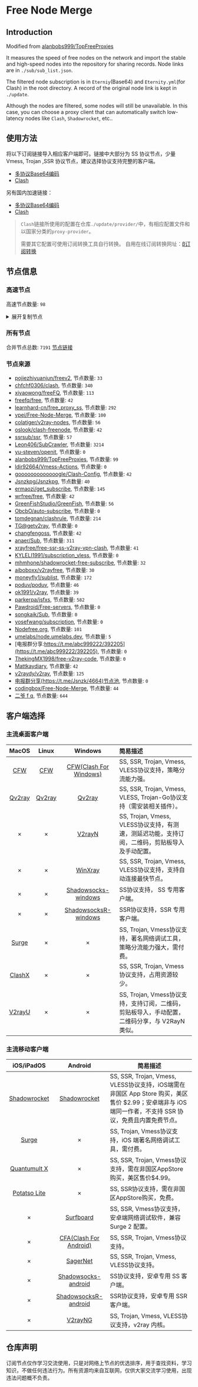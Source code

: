 # Free Node Merge

## Introduction
Modified from [alanbobs999/TopFreeProxies](https://github.com/alanbobs999/TopFreeProxies)

It measures the speed of free nodes on the network and import the stable and high-speed nodes into the repository for sharing records. Node links are in `./sub/sub_list.json`.

The filtered node subscription is in `Eterniy`(Base64) and `Eternity.yml`(for Clash) in the root directory. A record of the original node link is kept in `./update`.

Although the nodes are filtered, some nodes will still be unavailable. In this case, you can choose a proxy client that can automatically switch low-latency nodes like `Clash`, `Shadowrocket`, etc..

## 使用方法
将以下订阅链接导入相应客户端即可。链接中大部分为 SS 协议节点，少量 Vmess, Trojan ,SSR 协议节点，建议选择协议支持完整的客户端。

- [多协议Base64编码](https://raw.githubusercontent.com/arlenWKX/Free-Node-Merge/master/Eternity)
- [Clash](https://raw.githubusercontent.com/arlenWKX/Free-Node-Merge/main/Eternity.yml)

另有国内加速链接：

- [多协议Base64编码](https://cdn.jsdelivr.net/gh/arlenWKX/Free-Node-Merge@main/Eternity)
- [Clash](https://cdn.jsdelivr.net/gh/arlenWKX/Free-Node-Merge@main/Eternity.yml)

>`Clash`链接所使用的配置在仓库`./update/provider/`中，有相应配置文件和以国家分类的`proxy-provider`。
>
>需要其它配置可使用订阅转换工具自行转换。
>自用在线订阅转换网址：[β订阅转换](https://sc.vercel.app/)

## 节点信息
### 高速节点
高速节点数量: `98`
<details>
  <summary>展开复制节点</summary>

    vmess://eyJ2IjoiMiIsInBzIjoi576O5Zu9IDAyNCIsImFkZCI6InVzYS13YXNoaW5ndG9uLmx2dWZ0LmNvbSIsInBvcnQiOiI0NDMiLCJ0eXBlIjoibm9uZSIsImlkIjoiYWJhNTBkZDQtNTQ4NC0zYjA1LWIxNGEtNDY2MWNhZjg2MmQ1IiwiYWlkIjoiNCIsIm5ldCI6IndzIiwicGF0aCI6Ii93cyIsImhvc3QiOiJ1c2Etd2FzaGluZ3Rvbi5sdnVmdC5jb20iLCJ0bHMiOiJ0bHMifQ==
    ss://Y2hhY2hhMjAtaWV0Zi1wb2x5MTMwNTp4Q2pteEd6clVvQkE@37.218.241.43:443#%3A%E7%BE%8E%E5%9B%BD-ss-37.218.241.43%3A443-%E5%8F%AF%E7%94%A8-%E7%9B%B4%E8%BF%9E-%E4%BB%85%E6%94%AF%E6%8C%81%E7%BE%8E%E5%9B%BD%E5%9C%B0%E5%8C%BANF%E8%87%AA%E5%88%B6%E5%89%A7
    vmess://eyJ2IjoiMiIsInBzIjoi576O5Zu9XzA2MDIxMjEiLCJhZGQiOiIyMDguOTguNDguMiIsInBvcnQiOiI0NDMiLCJ0eXBlIjoibm9uZSIsImlkIjoiYWJhNTBkZDQtNTQ4NC0zYjA1LWIxNGEtNDY2MWNhZjg2MmQ1IiwiYWlkIjoiNCIsIm5ldCI6IndzIiwicGF0aCI6Ii93cyIsImhvc3QiOiJpZXNlaTFlaS5jb20iLCJ0bHMiOiJ0bHMifQ==
    vmess://eyJ2IjoiMiIsInBzIjoi576O5Zu9IDAzIFNoYXJrdGVjaCIsImFkZCI6IjIwOC45OC40OC4yIiwicG9ydCI6IjQ0MyIsInR5cGUiOiJub25lIiwiaWQiOiJhYmE1MGRkNC01NDg0LTNiMDUtYjE0YS00NjYxY2FmODYyZDUiLCJhaWQiOiI0IiwibmV0Ijoid3MiLCJwYXRoIjoiL3dzIiwiaG9zdCI6Imllc2VpMWVpLmNvbSIsInRscyI6InRscyJ9
    vmess://eyJ2IjoiMiIsInBzIjoi576O5Zu9IDAwOSIsImFkZCI6InVzYS1kYWxsYXMubHZ1ZnQuY29tIiwicG9ydCI6IjQ0MyIsInR5cGUiOiJub25lIiwiaWQiOiJhYmE1MGRkNC01NDg0LTNiMDUtYjE0YS00NjYxY2FmODYyZDUiLCJhaWQiOiI0IiwibmV0Ijoid3MiLCJwYXRoIjoiL3dzIiwiaG9zdCI6InVzYS1kYWxsYXMubHZ1ZnQuY29tIiwidGxzIjoidGxzIn0=
    vmess://eyJ2IjoiMiIsInBzIjoi576O5Zu9IDAyNSIsImFkZCI6IjQ1LjM1Ljg0LjE2MiIsInBvcnQiOiI0NDMiLCJ0eXBlIjoibm9uZSIsImlkIjoiYWJhNTBkZDQtNTQ4NC0zYjA1LWIxNGEtNDY2MWNhZjg2MmQ1IiwiYWlkIjoiNCIsIm5ldCI6IndzIiwicGF0aCI6Ii93cyIsImhvc3QiOiJ1c2EtZGFsbGFzLmx2dWZ0LmNvbSIsInRscyI6InRscyJ9
    vmess://eyJ2IjoiMiIsInBzIjoiX+e+juWbvV9Zb3VUdWJlOlZW56eR5oqAXzk3IiwiYWRkIjoiNDUuMzUuODQuMTYyIiwicG9ydCI6IjQ0MyIsInR5cGUiOiJub25lIiwiaWQiOiJhYmE1MGRkNC01NDg0LTNiMDUtYjE0YS00NjYxY2FmODYyZDUiLCJhaWQiOiI0IiwibmV0Ijoid3MiLCJwYXRoIjoiL3dzIiwiaG9zdCI6InVzYS1kYWxsYXMubHZ1ZnQuY29tIiwidGxzIjoidGxzIn0=
    vmess://eyJ2IjoiMiIsInBzIjoi576O5Zu9IDAyIFBzeWNoeiIsImFkZCI6IjQ1LjM1Ljg0LjE2MiIsInBvcnQiOiI0NDMiLCJ0eXBlIjoibm9uZSIsImlkIjoiYWJhNTBkZDQtNTQ4NC0zYjA1LWIxNGEtNDY2MWNhZjg2MmQ1IiwiYWlkIjoiNCIsIm5ldCI6IndzIiwicGF0aCI6Ii93cyIsImhvc3QiOiJ1c2EtZGFsbGFzLmx2dWZ0LmNvbSIsInRscyI6InRscyJ9
    vmess://eyJ2IjoiMiIsInBzIjoi576O5Zu9IDA2IFNlcnZlck1hbmlhIiwiYWRkIjoidXNhLWJ1ZmZhbG8ubHZ1ZnQuY29tIiwicG9ydCI6IjQ0MyIsInR5cGUiOiJub25lIiwiaWQiOiJhYmE1MGRkNC01NDg0LTNiMDUtYjE0YS00NjYxY2FmODYyZDUiLCJhaWQiOiI0IiwibmV0Ijoid3MiLCJwYXRoIjoiL3dzIiwiaG9zdCI6InVzYS1idWZmYWxvLmx2dWZ0LmNvbSIsInRscyI6InRscyJ9
    vmess://eyJ2IjoiMiIsInBzIjoi576O5Zu9IDAyMCIsImFkZCI6Imllc2VpMWVpLmNvbSIsInBvcnQiOiI0NDMiLCJ0eXBlIjoibm9uZSIsImlkIjoiYWJhNTBkZDQtNTQ4NC0zYjA1LWIxNGEtNDY2MWNhZjg2MmQ1IiwiYWlkIjoiNCIsIm5ldCI6IndzIiwicGF0aCI6Ii93cyIsImhvc3QiOiJpZXNlaTFlaS5jb20iLCJ0bHMiOiJ0bHMifQ==
    vmess://eyJ2IjoiMiIsInBzIjoi576O5Zu9IDAxOSIsImFkZCI6IjIwOC45OC40OC4yIiwicG9ydCI6IjQ0MyIsInR5cGUiOiJub25lIiwiaWQiOiJhYmE1MGRkNC01NDg0LTNiMDUtYjE0YS00NjYxY2FmODYyZDUiLCJhaWQiOiI0IiwibmV0Ijoid3MiLCJwYXRoIjoiL3dzIiwiaG9zdCI6Imllc2VpMWVpLmNvbSIsInRscyI6InRscyJ9
    ss://Y2hhY2hhMjAtaWV0Zi1wb2x5MTMwNTpHIXlCd1BXSDNWYW8@5.181.234.254:809#%E7%BE%8E%E5%9B%BD%28%E6%AC%A2%E8%BF%8E%E8%AE%A2%E9%98%85Youtube%E7%A0%B4%E8%A7%A3%E8%B5%84%E6%BA%90%E5%90%9B%29
    vmess://eyJ2IjoiMiIsInBzIjoiX1VTX+e+juWbvV84IiwiYWRkIjoiNjUuNDkuMjE0LjE4NSIsInBvcnQiOiIzMDY1OCIsInR5cGUiOiJub25lIiwiaWQiOiIzNTFjNjRjMS0yZjdkLTQ5MDAtYTJkMi04ZjA5YTY1MDE2MDMiLCJhaWQiOiIwIiwibmV0IjoidGNwIiwicGF0aCI6Ii8iLCJob3N0IjoiIiwidGxzIjoiIn0=
    trojan://f39bd244-f5fe-415c-8b98-a1e5250bf178@fhcarm2.gaox.ml:443?allowInsecure=1#%E7%BE%8E%E5%9B%BD%28%E6%AC%A2%E8%BF%8E%E8%AE%A2%E9%98%85Youtube%E7%A0%B4%E8%A7%A3%E8%B5%84%E6%BA%90%E5%90%9B%29
    trojan://05742120-ce23-4cc8-88f5-6d221ce45bf4@fhcarm1.gaox.ml:443?allowInsecure=0#US-%E9%AB%98%E9%80%9F%E8%8A%82%E7%82%B9%E6%8E%A8%E8%8D%90%EF%BC%9Av1.mk%2Fvip
    ss://Y2hhY2hhMjAtaWV0Zi1wb2x5MTMwNTp4Q2pteEd6clVvQkE@37.218.241.43:443#%3A%E7%BE%8E%E5%9B%BD-ss-37.218.241.43%3A443-%E5%8F%AF%E7%94%A8-%E7%9B%B4%E8%BF%9E-%E4%BB%85%E6%94%AF%E6%8C%81%E7%BE%8E%E5%9B%BD%E5%9C%B0%E5%8C%BANF%E8%87%AA%E5%88%B6%E5%89%A7
    trojan://f39bd244-f5fe-415c-8b98-a1e5250bf178@fhcarm2.gaox.ml:443?allowInsecure=1#%E7%BE%8E%E5%9B%BD%28%E7%BB%BF%E5%A4%B4%E5%A4%96%E7%BD%91%E9%9B%86%E5%9B%A2%29%28Public%29
    trojan://f39bd244-f5fe-415c-8b98-a1e5250bf178@fhcarm2.gaox.ml:443?allowInsecure=0#github.com%2Ffreefq%20-%20%E7%BE%8E%E5%9B%BD%20%2028
    vmess://eyJ2IjoiMiIsInBzIjoi576O5Zu9IDA1IFNlcnZlck1hbmlhIiwiYWRkIjoiMTkyLjE4Ni4xMjkuNjYiLCJwb3J0IjoiNDQzIiwidHlwZSI6Im5vbmUiLCJpZCI6ImFiYTUwZGQ0LTU0ODQtM2IwNS1iMTRhLTQ2NjFjYWY4NjJkNSIsImFpZCI6IjQiLCJuZXQiOiJ3cyIsInBhdGgiOiIvd3MiLCJob3N0IjoidXNhLWJ1ZmZhbG8ubHZ1ZnQuY29tIiwidGxzIjoidGxzIn0=
    trojan://f39bd244-f5fe-415c-8b98-a1e5250bf178@fhcarm2.gaox.ml:443?allowInsecure=1#%E7%BE%8E%E5%9B%BD%28nodefree.org%E5%85%8D%E8%B4%B9%E8%8A%82%E7%82%B9%E6%97%A5%E6%9B%B4%29_2
    trojan://f39bd244-f5fe-415c-8b98-a1e5250bf178@fhcarm2.gaox.ml:443?allowInsecure=0#github.com%2Fv2rayfree%20-%20%E7%BE%8E%E5%9B%BD%20%2028
    vmess://eyJ2IjoiMiIsInBzIjoi576O5Zu9XzA2MDIxMjEiLCJhZGQiOiIyMDguOTguNDguMiIsInBvcnQiOiI0NDMiLCJ0eXBlIjoibm9uZSIsImlkIjoiYWJhNTBkZDQtNTQ4NC0zYjA1LWIxNGEtNDY2MWNhZjg2MmQ1IiwiYWlkIjoiNCIsIm5ldCI6IndzIiwicGF0aCI6Ii93cyIsImhvc3QiOiJpZXNlaTFlaS5jb20iLCJ0bHMiOiJ0bHMifQ==
    trojan://f39bd244-f5fe-415c-8b98-a1e5250bf178@fhcarm2.gaox.ml:443?allowInsecure=0#%E8%BF%99%E4%BA%9B%E8%8A%82%E7%82%B9%E5%8F%AA%E8%83%BD%E5%A4%87%E7%94%A8%E6%88%96%E8%80%85%E9%98%B2%E6%AD%A2%E5%A4%B1%E8%81%94%EF%BC%8C%E8%99%BD%E7%84%B6%E8%B4%A8%E9%87%8F%E5%B9%B6%E4%B8%8D%E6%98%AF%E5%BE%88%E5%A5%BD%EF%BC%8C%E4%B9%9F%E8%AF%B7%E4%BD%8E%E8%B0%83%E4%BD%BF%E7%94%A8%3A%29
    trojan://f39bd244-f5fe-415c-8b98-a1e5250bf178@fhcarm2.gaox.ml:443?allowInsecure=0#github.com%2Ffreefq%20-%20%E7%BE%8E%E5%9B%BD%20%2028
    vmess://eyJ2IjoiMiIsInBzIjoi576O5Zu9XzA2MDI0MDIiLCJhZGQiOiJ1NC5hbm11Lm9uZSIsInBvcnQiOiIxNjE5OSIsInR5cGUiOiJub25lIiwiaWQiOiIwN2VjNTlkYS0xOGFkLTQyMjQtOGFkOS1jNWE2NmIxNDQ3YTkiLCJhaWQiOiIwIiwibmV0IjoidGNwIiwicGF0aCI6Ii93cyIsImhvc3QiOiJ1c2EtZGFsbGFzLmx2dWZ0LmNvbSIsInRscyI6InRscyJ9
    trojan://dbf9bf9c-2c3f-474a-8031-d4c00666a989@fhcamd2.gaox.ml:443?allowInsecure=1&sni=fhcamd2.gaox.ml#%28Youtube%E6%8A%80%E6%9C%AF%E5%88%86%E4%BA%AB%E5%AE%A4%29%F0%9F%87%BA%F0%9F%87%B8%E7%BE%8E%E5%9B%BD%2039
    ss://Y2hhY2hhMjAtaWV0Zi1wb2x5MTMwNTp4Q2pteEd6clVvQkE@37.218.241.43:443#%3A%E7%BE%8E%E5%9B%BD-ss-37.218.241.43%3A443-%E5%8F%AF%E7%94%A8-%E7%9B%B4%E8%BF%9E-%E4%BB%85%E6%94%AF%E6%8C%81%E7%BE%8E%E5%9B%BD%E5%9C%B0%E5%8C%BANF%E8%87%AA%E5%88%B6%E5%89%A7
    vmess://eyJ2IjoiMiIsInBzIjoi576O5Zu9XzA2MDI0MDEiLCJhZGQiOiIxNTQuMTcuMjguMzgiLCJwb3J0IjoiNDkzNTMiLCJ0eXBlIjoibm9uZSIsImlkIjoiZjc2MjY5NGEtOTQ4Yi00OTE4LWE2NTctNmNhOWIxMGYyZDMyIiwiYWlkIjoiMjMzIiwibmV0IjoidGNwIiwicGF0aCI6Ii9pbmRleCIsImhvc3QiOiJ3d3cuYmFpZHUuY29tIiwidGxzIjoiIn0=
    vmess://eyJ2IjoiMiIsInBzIjoi576O5Zu9XzA2MDIwMDYiLCJhZGQiOiJ1NC5hbm11Lm9uZSIsInBvcnQiOiIxNjE5OSIsInR5cGUiOiJub25lIiwiaWQiOiIwN2VjNTlkYS0xOGFkLTQyMjQtOGFkOS1jNWE2NmIxNDQ3YTkiLCJhaWQiOiIwIiwibmV0IjoidGNwIiwicGF0aCI6Ii8iLCJob3N0IjoidTQuYW5tdS5vbmUiLCJ0bHMiOiJ0bHMifQ==
    vmess://eyJ2IjoiMiIsInBzIjoi576O5Zu9IDAyOSIsImFkZCI6InU0LmFubXUub25lIiwicG9ydCI6IjE2MTY2IiwidHlwZSI6Im5vbmUiLCJpZCI6IjgyMjg1NTBlLTdmNTMtNDgwOS04Y2IxLTVmOTQyMDM4MGQxMyIsImFpZCI6IjAiLCJuZXQiOiJ0Y3AiLCJwYXRoIjoiL3dzIiwiaG9zdCI6Imx2dWZ0LmNvbSIsInRscyI6InRscyJ9
    vmess://eyJ2IjoiMiIsInBzIjoi576O5Zu9XzA2MDIxMjQiLCJhZGQiOiIxNTQuMTcuMjguMzgiLCJwb3J0IjoiNDkzNTMiLCJ0eXBlIjoibm9uZSIsImlkIjoiZjc2MjY5NGEtOTQ4Yi00OTE4LWE2NTctNmNhOWIxMGYyZDMyIiwiYWlkIjoiMjMzIiwibmV0IjoidGNwIiwicGF0aCI6Ii93cyIsImhvc3QiOiJpZXNlaTFlaS5jb20iLCJ0bHMiOiIifQ==
    vmess://eyJ2IjoiMiIsInBzIjoi576O5Zu9IDAxMyIsImFkZCI6IjQ1LjM1Ljg0LjE2MiIsInBvcnQiOiI0NDMiLCJ0eXBlIjoibm9uZSIsImlkIjoiYWJhNTBkZDQtNTQ4NC0zYjA1LWIxNGEtNDY2MWNhZjg2MmQ1IiwiYWlkIjoiNCIsIm5ldCI6IndzIiwicGF0aCI6Ii93cyIsImhvc3QiOiJ1c2EtZGFsbGFzLmx2dWZ0LmNvbSIsInRscyI6InRscyJ9
    vmess://eyJ2IjoiMiIsInBzIjoi576O5Zu9IDAxNCIsImFkZCI6Imllc2VpMWVpLmNvbSIsInBvcnQiOiI0NDMiLCJ0eXBlIjoibm9uZSIsImlkIjoiYWJhNTBkZDQtNTQ4NC0zYjA1LWIxNGEtNDY2MWNhZjg2MmQ1IiwiYWlkIjoiNCIsIm5ldCI6IndzIiwicGF0aCI6Ii93cyIsImhvc3QiOiJpZXNlaTFlaS5jb20iLCJ0bHMiOiJ0bHMifQ==
    vmess://eyJ2IjoiMiIsInBzIjoi576O5Zu9XzA2MDI4NDQiLCJhZGQiOiJpbmFwMDA4LnhtcnRoLW5vZGUueHl6IiwicG9ydCI6IjEyMjY1IiwidHlwZSI6Im5vbmUiLCJpZCI6ImZmNTFjYTRhLTYwNTAtM2UyNi1hMDM3LTg4YjBkZDYyZDEzOCIsImFpZCI6IjIiLCJuZXQiOiJ3cyIsInBhdGgiOiIvaW5kZXgiLCJob3N0Ijoid3d3LmJhaWR1LmNvbSIsInRscyI6IiJ9
    trojan://dbf9bf9c-2c3f-474a-8031-d4c00666a989@fhcamd2.gaox.ml:443?allowInsecure=1#_%E6%B2%B9%E7%AE%A1%EF%BC%9A%E5%85%A8%E7%BD%91%E6%9C%80%E5%BC%BA%E7%99%BD%E5%AB%96
    vmess://eyJ2IjoiMiIsInBzIjoi576O5Zu9IDAyNyIsImFkZCI6IjQ1LjM1Ljg0LjE2MiIsInBvcnQiOiI0NDMiLCJ0eXBlIjoibm9uZSIsImlkIjoiYWJhNTBkZDQtNTQ4NC0zYjA1LWIxNGEtNDY2MWNhZjg2MmQ1IiwiYWlkIjoiNCIsIm5ldCI6IndzIiwicGF0aCI6Ii93cyIsImhvc3QiOiJ1c2EtZGFsbGFzLmx2dWZ0LmNvbSIsInRscyI6InRscyJ9
    vmess://eyJ2IjoiMiIsInBzIjoi576O5Zu9IDAxNyIsImFkZCI6IjE1NC4xNy4yOC4zOCIsInBvcnQiOiI0OTM1MyIsInR5cGUiOiJub25lIiwiaWQiOiJmNzYyNjk0YS05NDhiLTQ5MTgtYTY1Ny02Y2E5YjEwZjJkMzIiLCJhaWQiOiIyMzMiLCJuZXQiOiJ0Y3AiLCJwYXRoIjoiL3BhdGgvMTczNDE4MTQxMTIzIiwiaG9zdCI6Ind3dy4xNzA4MDEwMC54eXoiLCJ0bHMiOiIifQ==
    trojan://d4e9e6bb-daa4-44ed-aa29-d1b8d00ba7d6@usa005.369boy.com:15001?allowInsecure=0#US_%E4%BA%8C%E7%88%B7%E7%BF%BB%E5%A2%99https%3A%2F%2F1808.ga%20%20%E8%8A%82%E7%82%B9_278
    vmess://eyJ2IjoiMiIsInBzIjoi576O5Zu9XzA2MDIxMjUiLCJhZGQiOiIxNTQuMTcuMjguMzgiLCJwb3J0IjoiNDkzNTMiLCJ0eXBlIjoibm9uZSIsImlkIjoiZjc2MjY5NGEtOTQ4Yi00OTE4LWE2NTctNmNhOWIxMGYyZDMyIiwiYWlkIjoiMjMzIiwibmV0IjoidGNwIiwicGF0aCI6Ii8iLCJob3N0IjoiIiwidGxzIjoiIn0=
    trojan://d4e9e6bb-daa4-44ed-aa29-d1b8d00ba7d6@usa005.369boy.com:15001?allowInsecure=1#%E7%BE%8E%E5%9B%BD%20098
    vmess://eyJ2IjoiMiIsInBzIjoi576O5Zu9KFRH6aKR6YGTOkBreHN3YSkiLCJhZGQiOiIxNTAuMjMwLjQxLjkiLCJwb3J0IjoiMjMyOTIiLCJ0eXBlIjoibm9uZSIsImlkIjoiOTU2YzZjMmYtYmY1NC00Yjg3LWZhZmQtNGI3NjdjYTEyNzUwIiwiYWlkIjoiMCIsIm5ldCI6InRjcCIsInBhdGgiOiIvIiwiaG9zdCI6IiIsInRscyI6IiJ9
    ss://Y2hhY2hhMjAtaWV0Zi1wb2x5MTMwNTp4Q2pteEd6clVvQkE@37.218.241.43:443#%3A%E7%BE%8E%E5%9B%BD-ss-37.218.241.43%3A443-%E5%8F%AF%E7%94%A8-%E7%9B%B4%E8%BF%9E-%E4%BB%85%E6%94%AF%E6%8C%81%E7%BE%8E%E5%9B%BD%E5%9C%B0%E5%8C%BANF%E8%87%AA%E5%88%B6%E5%89%A7
    vmess://eyJ2IjoiMiIsInBzIjoi576O5Zu9IDA4MiIsImFkZCI6IjE1MC4yMzAuNDEuOSIsInBvcnQiOiIyMzI5MiIsInR5cGUiOiJub25lIiwiaWQiOiI5NTZjNmMyZi1iZjU0LTRiODctZmFmZC00Yjc2N2NhMTI3NTAiLCJhaWQiOiIwIiwibmV0IjoidGNwIiwicGF0aCI6Ii8iLCJob3N0IjoiIiwidGxzIjoiIn0=
    trojan://d4e9e6bb-daa4-44ed-aa29-d1b8d00ba7d6@usa005.369boy.com:15001?allowInsecure=0#US-%E9%AB%98%E9%80%9F%E8%8A%82%E7%82%B9%E6%8E%A8%E8%8D%90%EF%BC%9Av1.mk%2Fvip
    vmess://eyJ2IjoiMiIsInBzIjoi576O5Zu9IDAxNiIsImFkZCI6InU0LmFubXUub25lIiwicG9ydCI6IjE2MTk5IiwidHlwZSI6Im5vbmUiLCJpZCI6IjA3ZWM1OWRhLTE4YWQtNDIyNC04YWQ5LWM1YTY2YjE0NDdhOSIsImFpZCI6IjAiLCJuZXQiOiJ0Y3AiLCJwYXRoIjoiL3BhdGgvMTczNDE4MTQxMTIzIiwiaG9zdCI6Ind3dy4xNzA4MDEwMC54eXoiLCJ0bHMiOiJ0bHMifQ==
    vmess://eyJ2IjoiMiIsInBzIjoi576O5Zu9XzA2MDIyNDciLCJhZGQiOiIxNTQuMTcuMjguMzgiLCJwb3J0IjoiNDkzNTMiLCJ0eXBlIjoibm9uZSIsImlkIjoiZjc2MjY5NGEtOTQ4Yi00OTE4LWE2NTctNmNhOWIxMGYyZDMyIiwiYWlkIjoiMjMzIiwibmV0IjoidGNwIiwicGF0aCI6Ii8iLCJob3N0IjoiIiwidGxzIjoiIn0=
    vmess://eyJ2IjoiMiIsInBzIjoi576O5Zu9XzA2MDIxMjMiLCJhZGQiOiIxNTQuMTcuMjguMzgiLCJwb3J0IjoiNDkzNTMiLCJ0eXBlIjoibm9uZSIsImlkIjoiZjc2MjY5NGEtOTQ4Yi00OTE4LWE2NTctNmNhOWIxMGYyZDMyIiwiYWlkIjoiMjMzIiwibmV0IjoidGNwIiwicGF0aCI6Ii8iLCJob3N0IjoiMzQuMjE1LjEzMC4xODYiLCJ0bHMiOiIifQ==
    trojan://d4e9e6bb-daa4-44ed-aa29-d1b8d00ba7d6@usa003.369boy.com:13011?allowInsecure=0#US_%E4%BA%8C%E7%88%B7%E7%BF%BB%E5%A2%99https%3A%2F%2F1808.ga%20%20%E8%8A%82%E7%82%B9_437
    vmess://eyJ2IjoiMiIsInBzIjoi576O5Zu9XzA2MDIxMzEiLCJhZGQiOiIxNTQuMTcuMjguMzgiLCJwb3J0IjoiNDkzNTMiLCJ0eXBlIjoibm9uZSIsImlkIjoiZjc2MjY5NGEtOTQ4Yi00OTE4LWE2NTctNmNhOWIxMGYyZDMyIiwiYWlkIjoiMjMzIiwibmV0IjoidGNwIiwicGF0aCI6Ii9wYXRoLzE3MzQxODE0MTEyMyIsImhvc3QiOiJ3d3cuMTcwODAxMDAueHl6IiwidGxzIjoiIn0=
    trojan://d4e9e6bb-daa4-44ed-aa29-d1b8d00ba7d6@usa006.369boy.com:16001?allowInsecure=0#US_%E4%BA%8C%E7%88%B7%E7%BF%BB%E5%A2%99https%3A%2F%2F1808.ga%20%20%E8%8A%82%E7%82%B9_103
    vmess://eyJ2IjoiMiIsInBzIjoi576O5Zu9IDAxMyIsImFkZCI6IjIwOC45OC40OC4yIiwicG9ydCI6IjQ0MyIsInR5cGUiOiJub25lIiwiaWQiOiJhYmE1MGRkNC01NDg0LTNiMDUtYjE0YS00NjYxY2FmODYyZDUiLCJhaWQiOiI0IiwibmV0Ijoid3MiLCJwYXRoIjoiL3dzIiwiaG9zdCI6Imllc2VpMWVpLmNvbSIsInRscyI6InRscyJ9
    vmess://eyJ2IjoiMiIsInBzIjoi576O5Zu9XzA2MDIxMzEiLCJhZGQiOiIxNTQuMTcuMjguMzgiLCJwb3J0IjoiNDkzNTMiLCJ0eXBlIjoibm9uZSIsImlkIjoiZjc2MjY5NGEtOTQ4Yi00OTE4LWE2NTctNmNhOWIxMGYyZDMyIiwiYWlkIjoiMjMzIiwibmV0IjoidGNwIiwicGF0aCI6Ii9wYXRoLzE3MzQxODE0MTEyMyIsImhvc3QiOiJ3d3cuMTcwODAxMDAueHl6IiwidGxzIjoiIn0=
    vmess://eyJ2IjoiMiIsInBzIjoi576O5Zu9IDAxNCIsImFkZCI6IjY3LjIxLjcyLjQxIiwicG9ydCI6IjQ0MyIsInR5cGUiOiJub25lIiwiaWQiOiIyNTY2ZDAwZi0yMThjLTQ4ZjctOWEzNi0xM2QzZDZmMWE3MjQiLCJhaWQiOiI2NCIsIm5ldCI6IndzIiwicGF0aCI6Ii9wYXRoLzE3MzQxODE0MTEyMyIsImhvc3QiOiJ3d3cuMTcwODAxMDAueHl6IiwidGxzIjoidGxzIn0=
    trojan://d4e9e6bb-daa4-44ed-aa29-d1b8d00ba7d6@usa003.369boy.com:13011?allowInsecure=0#Relay_%F0%9F%87%BA%F0%9F%87%B8US-%F0%9F%87%BA%F0%9F%87%B8US_22
    trojan://71b55a84-3fac-4458-abff-eaad79219c91@jgwld3.gaox.ml:443?allowInsecure=0#mattkaydiary.com%7C%E8%8B%B1%E5%9B%BD%28GB%29United%20Kiongdom%2FSlough
    trojan://71b55a84-3fac-4458-abff-eaad79219c91@jgwld3.gaox.ml:443?allowInsecure=1#%5B06-03%5D%7Coslook%7C%E8%8B%B1%E5%9B%BD%28GB%29United%2BKiongdom%2FSlough_27
    vmess://eyJ2IjoiMiIsInBzIjoi576O5Zu9XzA2MDIzMTgiLCJhZGQiOiJ1NC5hbm11Lm9uZSIsInBvcnQiOiIxNjE2NiIsInR5cGUiOiJub25lIiwiaWQiOiI4MjI4NTUwZS03ZjUzLTQ4MDktOGNiMS01Zjk0MjAzODBkMTMiLCJhaWQiOiIwIiwibmV0IjoidGNwIiwicGF0aCI6Ii8iLCJob3N0IjoidTQuYW5tdS5vbmUiLCJ0bHMiOiJ0bHMifQ==
    trojan://71b55a84-3fac-4458-abff-eaad79219c91@jgwld3.gaox.ml:443?allowInsecure=1#_%E6%B2%B9%E7%AE%A1%EF%BC%9A%E5%85%A8%E7%BD%91%E6%9C%80%E5%BC%BA%E7%99%BD%E5%AB%96
    trojan://71b55a84-3fac-4458-abff-eaad79219c91@jgwld3.gaox.ml:443?allowInsecure=1#mattkaydiary.com%7C%E8%8B%B1%E5%9B%BD%28GB%29United%2BKiongdom%2FSlough_27
    ss://Y2hhY2hhMjAtaWV0Zi1wb2x5MTMwNTp4Q2pteEd6clVvQkE@37.218.241.43:443#%3A%E7%BE%8E%E5%9B%BD-ss-37.218.241.43%3A443-%E5%8F%AF%E7%94%A8-%E7%9B%B4%E8%BF%9E-%E4%BB%85%E6%94%AF%E6%8C%81%E7%BE%8E%E5%9B%BD%E5%9C%B0%E5%8C%BANF%E8%87%AA%E5%88%B6%E5%89%A7
    trojan://d4e9e6bb-daa4-44ed-aa29-d1b8d00ba7d6@usa004.369boy.com:14001?allowInsecure=0#US-%E9%AB%98%E9%80%9F%E8%8A%82%E7%82%B9%E6%8E%A8%E8%8D%90%EF%BC%9Av1.mk%2Fvip
    ss://Y2hhY2hhMjAtaWV0Zi1wb2x5MTMwNTp4Q2pteEd6clVvQkE@37.218.241.43:443#%3A%E7%BE%8E%E5%9B%BD-ss-37.218.241.43%3A443-%E5%8F%AF%E7%94%A8-%E7%9B%B4%E8%BF%9E-%E4%BB%85%E6%94%AF%E6%8C%81%E7%BE%8E%E5%9B%BD%E5%9C%B0%E5%8C%BANF%E8%87%AA%E5%88%B6%E5%89%A7
    ss://Y2hhY2hhMjAtaWV0Zi1wb2x5MTMwNTpHIXlCd1BXSDNWYW8@78.129.253.9:809#GB%E8%8B%B1%E5%9B%BD%28Youtube%E6%8A%80%E6%9C%AF%E5%88%86%E4%BA%AB%E5%AE%A4%29%2016
    ss://Y2hhY2hhMjAtaWV0Zi1wb2x5MTMwNTpHIXlCd1BXSDNWYW8@51.161.118.38:805#CA%E5%8A%A0%E6%8B%BF%E5%A4%A7%28Youtube%E6%8A%80%E6%9C%AF%E5%88%86%E4%BA%AB%E5%AE%A4%29
    vmess://eyJ2IjoiMiIsInBzIjoibWF0dGtheWRpYXJ5LmNvbXznvo7lm70oVVMpVVNBL1NhbiBKb3NlIiwiYWRkIjoiMTU1LjI0OC4yMDIuMjAzIiwicG9ydCI6IjE0NTY0IiwidHlwZSI6Im5vbmUiLCJpZCI6IjRhMGRhMzc5LWE3Y2MtNDM4OS04OGQ3LTQ1NTE0Yjg5Njg4MyIsImFpZCI6IjAiLCJuZXQiOiJ0Y3AiLCJwYXRoIjoiL3dzIiwiaG9zdCI6IjE1NS4yNDguMjAyLjIwMyIsInRscyI6IiJ9
    trojan://d4e9e6bb-daa4-44ed-aa29-d1b8d00ba7d6@usa003.369boy.com:13011?allowInsecure=0#github.com%2Ffreefq%20-%20%E7%BE%8E%E5%9B%BD%E5%8A%A0%E5%88%A9%E7%A6%8F%E5%B0%BC%E4%BA%9A%E5%B7%9E%E6%B4%9B%E6%9D%89%E7%9F%B6%E5%B8%82SharkTech%E6%95%B0%E6%8D%AE%E4%B8%AD%E5%BF%83%209
    vmess://eyJ2IjoiMiIsInBzIjoi576O5Zu9XzA2MDIxMjQiLCJhZGQiOiIxNTQuMTcuMjguMzgiLCJwb3J0IjoiNDkzNTMiLCJ0eXBlIjoibm9uZSIsImlkIjoiZjc2MjY5NGEtOTQ4Yi00OTE4LWE2NTctNmNhOWIxMGYyZDMyIiwiYWlkIjoiMjMzIiwibmV0IjoidGNwIiwicGF0aCI6Ii93cyIsImhvc3QiOiJpZXNlaTFlaS5jb20iLCJ0bHMiOiIifQ==
    trojan://d4e9e6bb-daa4-44ed-aa29-d1b8d00ba7d6@usa003.369boy.com:13011?allowInsecure=0#%E8%BF%99%E4%BA%9B%E8%8A%82%E7%82%B9%E5%8F%AA%E8%83%BD%E5%A4%87%E7%94%A8%E6%88%96%E8%80%85%E9%98%B2%E6%AD%A2%E5%A4%B1%E8%81%94%EF%BC%8C%E8%99%BD%E7%84%B6%E8%B4%A8%E9%87%8F%E5%B9%B6%E4%B8%8D%E6%98%AF%E5%BE%88%E5%A5%BD%EF%BC%8C%E4%B9%9F%E8%AF%B7%E4%BD%8E%E8%B0%83%E4%BD%BF%E7%94%A8%3A%29
    vmess://eyJ2IjoiMiIsInBzIjoi576O5Zu9XzA2MDIxMjIiLCJhZGQiOiIxNTQuMTcuMjguMzgiLCJwb3J0IjoiNDkzNTMiLCJ0eXBlIjoibm9uZSIsImlkIjoiZjc2MjY5NGEtOTQ4Yi00OTE4LWE2NTctNmNhOWIxMGYyZDMyIiwiYWlkIjoiMjMzIiwibmV0IjoidGNwIiwicGF0aCI6Ii93cyIsImhvc3QiOiJsdnVmdC5jb20iLCJ0bHMiOiIifQ==
    trojan://d4e9e6bb-daa4-44ed-aa29-d1b8d00ba7d6@usa005.369boy.com:15001?allowInsecure=0#US_%E4%BA%8C%E7%88%B7%E7%BF%BB%E5%A2%99https%3A%2F%2F1808.ga%20%20%E8%8A%82%E7%82%B9_167
    vmess://eyJ2IjoiMiIsInBzIjoi576O5Zu9XzA2MDIxNTMiLCJhZGQiOiJ1NC5hbm11Lm9uZSIsInBvcnQiOiIxNjE5OSIsInR5cGUiOiJub25lIiwiaWQiOiIwN2VjNTlkYS0xOGFkLTQyMjQtOGFkOS1jNWE2NmIxNDQ3YTkiLCJhaWQiOiIwIiwibmV0IjoidGNwIiwicGF0aCI6Ii8iLCJob3N0IjoidTQuYW5tdS5vbmUiLCJ0bHMiOiJ0bHMifQ==
    vmess://eyJ2IjoiMiIsInBzIjoi576O5Zu9XzA2MDIzMTgiLCJhZGQiOiJ1NC5hbm11Lm9uZSIsInBvcnQiOiIxNjE2NiIsInR5cGUiOiJub25lIiwiaWQiOiI4MjI4NTUwZS03ZjUzLTQ4MDktOGNiMS01Zjk0MjAzODBkMTMiLCJhaWQiOiIwIiwibmV0IjoidGNwIiwicGF0aCI6Ii8iLCJob3N0IjoidTQuYW5tdS5vbmUiLCJ0bHMiOiJ0bHMifQ==
    vmess://eyJ2IjoiMiIsInBzIjoiX1VTX+e+juWbvV8xMyIsImFkZCI6InU0LmFubXUub25lIiwicG9ydCI6IjE2MTY2IiwidHlwZSI6Im5vbmUiLCJpZCI6IjgyMjg1NTBlLTdmNTMtNDgwOS04Y2IxLTVmOTQyMDM4MGQxMyIsImFpZCI6IjAiLCJuZXQiOiJ0Y3AiLCJwYXRoIjoiLzcxaDRiM3MxZjUzIiwiaG9zdCI6InU0LmFubXUub25lIiwidGxzIjoidGxzIn0=
    trojan://d4e9e6bb-daa4-44ed-aa29-d1b8d00ba7d6@usa003.369boy.com:13011?allowInsecure=0#US_%E4%BA%8C%E7%88%B7%E7%BF%BB%E5%A2%99https%3A%2F%2F1808.ga%20%20%E8%8A%82%E7%82%B9_64
    ss://Y2hhY2hhMjAtaWV0Zi1wb2x5MTMwNTp4Q2pteEd6clVvQkE@37.218.241.43:443#%3A%E7%BE%8E%E5%9B%BD-ss-37.218.241.43%3A443-%E5%8F%AF%E7%94%A8-%E7%9B%B4%E8%BF%9E-%E4%BB%85%E6%94%AF%E6%8C%81%E7%BE%8E%E5%9B%BD%E5%9C%B0%E5%8C%BANF%E8%87%AA%E5%88%B6%E5%89%A7
    ss://YWVzLTI1Ni1jZmI6VE4yWXFnaHhlRkRLWmZMVQ@185.167.117.171:9037#GB_%E4%BA%8C%E7%88%B7%E7%BF%BB%E5%A2%99https%3A%2F%2F1808.ga%20%20%E8%8A%82%E7%82%B9_603
    ss://YWVzLTI1Ni1jZmI6VVRKQTU3eXBrMlhLUXBubQ@213.183.59.190:9033#_%E6%B2%B9%E7%AE%A1%EF%BC%9A%E5%85%A8%E7%BD%91%E6%9C%80%E5%BC%BA%E7%99%BD%E5%AB%96
    vmess://eyJ2IjoiMiIsInBzIjoiX1VTX+e+juWbvV81OCIsImFkZCI6InU0LmFubXUub25lIiwicG9ydCI6IjE2MTk5IiwidHlwZSI6Im5vbmUiLCJpZCI6IjA3ZWM1OWRhLTE4YWQtNDIyNC04YWQ5LWM1YTY2YjE0NDdhOSIsImFpZCI6IjAiLCJuZXQiOiJ0Y3AiLCJwYXRoIjoiLzcxaDRiM3MxZjUzIiwiaG9zdCI6InU0LmFubXUub25lIiwidGxzIjoidGxzIn0=
    vmess://eyJ2IjoiMiIsInBzIjoiUG9vbF/wn4e68J+HuFVTXzk3IiwiYWRkIjoiNDUuMzUuODQuMTYyIiwicG9ydCI6IjQ0MyIsInR5cGUiOiJub25lIiwiaWQiOiJhYmE1MGRkNC01NDg0LTNiMDUtYjE0YS00NjYxY2FmODYyZDUiLCJhaWQiOiI0IiwibmV0Ijoid3MiLCJwYXRoIjoiL3dzIiwiaG9zdCI6InVzYS1kYWxsYXMubHZ1ZnQuY29tIiwidGxzIjoidGxzIn0=
    ss://YWVzLTI1Ni1jZmI6cDl6NUJWQURIMllGczNNTg@213.183.59.218:9040#%28Youtube%E6%8A%80%E6%9C%AF%E5%88%86%E4%BA%AB%E5%AE%A4%29%F0%9F%87%B3%F0%9F%87%B1%E8%8D%B7%E5%85%B0
    vmess://eyJ2IjoiMiIsInBzIjoiX+ayueeuoe+8muWFqOe9keacgOW8uueZveWrliIsImFkZCI6InU0LmFubXUub25lIiwicG9ydCI6IjE2MTk5IiwidHlwZSI6Im5vbmUiLCJpZCI6IjA3ZWM1OWRhLTE4YWQtNDIyNC04YWQ5LWM1YTY2YjE0NDdhOSIsImFpZCI6IjAiLCJuZXQiOiJ0Y3AiLCJwYXRoIjoiLyIsImhvc3QiOiJ1NC5hbm11Lm9uZSIsInRscyI6InRscyJ9
    trojan://d4e9e6bb-daa4-44ed-aa29-d1b8d00ba7d6@usa003.369boy.com:13011?allowInsecure=1#%E7%BE%8E%E5%9B%BD%20063
    trojan://d4e9e6bb-daa4-44ed-aa29-d1b8d00ba7d6@usa003.369boy.com:13011?allowInsecure=0#github.com%2Ffreefq%20-%20%E7%BE%8E%E5%9B%BD%E5%8A%A0%E5%88%A9%E7%A6%8F%E5%B0%BC%E4%BA%9A%E5%B7%9E%E6%B4%9B%E6%9D%89%E7%9F%B6%E5%B8%82SharkTech%E6%95%B0%E6%8D%AE%E4%B8%AD%E5%BF%83%209
    ss://YWVzLTI1Ni1jZmI6VFBxWDhlZGdiQVVSY0FNYg@152.89.210.84:9079#GB_%E4%BA%8C%E7%88%B7%E7%BF%BB%E5%A2%99https%3A%2F%2F1808.ga%20%20%E8%8A%82%E7%82%B9_199
    vmess://eyJ2IjoiMiIsInBzIjoi576O5Zu9XzA2MDIxMjYiLCJhZGQiOiIxNTQuMTcuMjguMzgiLCJwb3J0IjoiNDkzNTMiLCJ0eXBlIjoibm9uZSIsImlkIjoiZjc2MjY5NGEtOTQ4Yi00OTE4LWE2NTctNmNhOWIxMGYyZDMyIiwiYWlkIjoiMjMzIiwibmV0IjoidGNwIiwicGF0aCI6Ii93cyIsImhvc3QiOiIiLCJ0bHMiOiIifQ==
    ss://YWVzLTI1Ni1jZmI6SmRtUks5Z01FcUZnczhuUA@185.167.117.171:9003#%E8%BF%99%E4%BA%9B%E8%8A%82%E7%82%B9%E5%8F%AA%E8%83%BD%E5%A4%87%E7%94%A8%E6%88%96%E8%80%85%E9%98%B2%E6%AD%A2%E5%A4%B1%E8%81%94%EF%BC%8C%E8%99%BD%E7%84%B6%E8%B4%A8%E9%87%8F%E5%B9%B6%E4%B8%8D%E6%98%AF%E5%BE%88%E5%A5%BD%EF%BC%8C%E4%B9%9F%E8%AF%B7%E4%BD%8E%E8%B0%83%E4%BD%BF%E7%94%A8%3A%29
    vmess://eyJ2IjoiMiIsInBzIjoi576O5Zu9IDEyMCIsImFkZCI6IjE1NS4yNDguMjAyLjIwMyIsInBvcnQiOiIxNDU2NCIsInR5cGUiOiJub25lIiwiaWQiOiI0YTBkYTM3OS1hN2NjLTQzODktODhkNy00NTUxNGI4OTY4ODMiLCJhaWQiOiIwIiwibmV0IjoidGNwIiwicGF0aCI6Ii94eFg0IiwiaG9zdCI6IiIsInRscyI6IiJ9
    trojan://d4e9e6bb-daa4-44ed-aa29-d1b8d00ba7d6@usa003.369boy.com:13011?allowInsecure=1#%E7%BE%8E%E5%9B%BD%28%E6%AC%A2%E8%BF%8E%E8%AE%A2%E9%98%85Youtube%E7%A0%B4%E8%A7%A3%E8%B5%84%E6%BA%90%E5%90%9B%29
    vmess://eyJ2IjoiMiIsInBzIjoi576O5Zu9IDEwMCIsImFkZCI6InVzYS13YXNoaW5ndG9uLmx2dWZ0LmNvbSIsInBvcnQiOiI0NDMiLCJ0eXBlIjoibm9uZSIsImlkIjoiYWJhNTBkZDQtNTQ4NC0zYjA1LWIxNGEtNDY2MWNhZjg2MmQ1IiwiYWlkIjoiNCIsIm5ldCI6IndzIiwicGF0aCI6Ii93cyIsImhvc3QiOiJ1c2Etd2FzaGluZ3Rvbi5sdnVmdC5jb20iLCJ0bHMiOiJ0bHMifQ==
    vmess://eyJ2IjoiMiIsInBzIjoi576O5Zu9IDA2NCIsImFkZCI6IjY1LjQ5LjIxNC4xODUiLCJwb3J0IjoiMzA2NTgiLCJ0eXBlIjoibm9uZSIsImlkIjoiMzUxYzY0YzEtMmY3ZC00OTAwLWEyZDItOGYwOWE2NTAxNjAzIiwiYWlkIjoiMCIsIm5ldCI6InRjcCIsInBhdGgiOiIvIiwiaG9zdCI6IiIsInRscyI6IiJ9
    ss://YWVzLTI1Ni1jZmI6UzdLd1V1N3lCeTU4UzNHYQ@217.30.10.65:9042#PL_%E4%BA%8C%E7%88%B7%E7%BF%BB%E5%A2%99https%3A%2F%2F1808.ga%20%20%E8%8A%82%E7%82%B9_591
    ss://Y2hhY2hhMjAtaWV0Zi1wb2x5MTMwNTpHIXlCd1BXSDNWYW8@72.140.224.197:800#%3A%E5%8A%A0%E6%8B%BF%E5%A4%A7-ss-72.140.224.197%3A800-%E8%A2%AB%E5%A2%99-%E7%9B%B4%E8%BF%9E-%E8%A7%A3%E9%94%81%E5%8A%A0%E6%8B%BF%E5%A4%A7%E5%9C%B0%E5%8C%BANF%E9%9D%9E%E8%87%AA%E5%88%B6%E5%89%A7
    vmess://eyJ2IjoiMiIsInBzIjoi576O5Zu9IDAwNSIsImFkZCI6IjY3LjIxLjcyLjQxIiwicG9ydCI6IjQ0MyIsInR5cGUiOiJub25lIiwiaWQiOiIyNTY2ZDAwZi0yMThjLTQ4ZjctOWEzNi0xM2QzZDZmMWE3MjQiLCJhaWQiOiI2NCIsIm5ldCI6IndzIiwicGF0aCI6Ii9wYXRoLzE3MzQxODE0MTEyMyIsImhvc3QiOiJ3d3cuMTcwODAxMDAueHl6IiwidGxzIjoidGxzIn0=
    ss://Y2hhY2hhMjAtaWV0Zi1wb2x5MTMwNTpHIXlCd1BXSDNWYW8@72.140.224.197:805#%3A%E5%8A%A0%E6%8B%BF%E5%A4%A7-ss-72.140.224.197%3A805-%E8%A2%AB%E5%A2%99-%E7%9B%B4%E8%BF%9E-%E8%A7%A3%E9%94%81%E5%8A%A0%E6%8B%BF%E5%A4%A7%E5%9C%B0%E5%8C%BANF%E9%9D%9E%E8%87%AA%E5%88%B6%E5%89%A7
    vmess://eyJ2IjoiMiIsInBzIjoiX1VTX+e+juWbvV84IiwiYWRkIjoiNjUuNDkuMjE0LjE4NSIsInBvcnQiOiIzMDY1OCIsInR5cGUiOiJub25lIiwiaWQiOiIzNTFjNjRjMS0yZjdkLTQ5MDAtYTJkMi04ZjA5YTY1MDE2MDMiLCJhaWQiOiIwIiwibmV0IjoidGNwIiwicGF0aCI6Ii8iLCJob3N0IjoiIiwidGxzIjoiIn0=
    vmess://eyJ2IjoiMiIsInBzIjoi576O5Zu9XzA2MDIyNDciLCJhZGQiOiIxNTQuMTcuMjguMzgiLCJwb3J0IjoiNDkzNTMiLCJ0eXBlIjoibm9uZSIsImlkIjoiZjc2MjY5NGEtOTQ4Yi00OTE4LWE2NTctNmNhOWIxMGYyZDMyIiwiYWlkIjoiMjMzIiwibmV0IjoidGNwIiwicGF0aCI6Ii8iLCJob3N0IjoiIiwidGxzIjoiIn0=
    trojan://d4e9e6bb-daa4-44ed-aa29-d1b8d00ba7d6@107.167.24.6:17001?allowInsecure=1#%E7%BE%8E%E5%9B%BD%20064
    ss://YWVzLTI1Ni1jZmI6U0JNN1I4ODNqQm1ucWU2Qw@213.183.59.218:9053#%28Youtube%E6%8A%80%E6%9C%AF%E5%88%86%E4%BA%AB%E5%AE%A4%29%F0%9F%87%B3%F0%9F%87%B1%E8%8D%B7%E5%85%B0%206
    vmess://eyJ2IjoiMiIsInBzIjoi576O5Zu9IDAyMyIsImFkZCI6IjIwLjEyMy4xODcuMjEyIiwicG9ydCI6IjI3OTMxIiwidHlwZSI6Im5vbmUiLCJpZCI6IjI1NmVhZTQxLTBiOGYtNGZhYS1iY2U4LTYzNjYwMTFkYzE5ZiIsImFpZCI6IjAiLCJuZXQiOiJ0Y3AiLCJwYXRoIjoiL3dzIiwiaG9zdCI6Imx2dWZ0LmNvbSIsInRscyI6IiJ9

</details>

### 所有节点
合并节点总数: `7191`
[节点链接](https://raw.githubusercontent.com/arlenWKX/Free-Node-Merge/main/sub/sub_merge.txt)

### 节点来源
- [pojiezhiyuanjun/freev2](https://github.com/pojiezhiyuanjun/freev2), 节点数量: `33`
- [chfchf0306/clash](https://github.com/chfchf0306/clash), 节点数量: `340`
- [xiyaowong/freeFQ](https://github.com/xiyaowong/freeFQ), 节点数量: `113`
- [freefq/free](https://github.com/freefq/free), 节点数量: `42`
- [learnhard-cn/free_proxy_ss](https://github.com/learnhard-cn/free_proxy_ss), 节点数量: `292`
- [vpei/Free-Node-Merge](https://github.com/vpei/Free-Node-Merge), 节点数量: `100`
- [colatiger/v2ray-nodes](https://github.com/colatiger/v2ray-nodes), 节点数量: `56`
- [oslook/clash-freenode](https://github.com/oslook/clash-freenode), 节点数量: `42`
- [ssrsub/ssr](https://github.com/ssrsub/ssr), 节点数量: `57`
- [Leon406/SubCrawler](https://github.com/Leon406/SubCrawler), 节点数量: `3214`
- [yu-steven/openit](https://github.com/yu-steven/openit), 节点数量: `0`
- [alanbobs999/TopFreeProxies](https://github.com/alanbobs999/TopFreeProxies), 节点数量: `99`
- [ldir92664/Vmess-Actions](https://github.com/ldir92664/Vmess-Actions), 节点数量: `0`
- [gooooooooooooogle/Clash-Config](https://github.com/gooooooooooooogle/Clash-Config), 节点数量: `42`
- [Jsnzkpg/Jsnzkpg](https://github.com/Jsnzkpg/Jsnzkpg), 节点数量: `40`
- [ermaozi/get_subscribe](https://github.com/ermaozi/get_subscribe), 节点数量: `145`
- [wrfree/free](https://github.com/wrfree/free), 节点数量: `42`
- [GreenFishStudio/GreenFish](https://github.com/GreenFishStudio/GreenFish), 节点数量: `56`
- [ObcbO/auto-subscribe](https://github.com/ObcbO/auto-subscribe), 节点数量: `0`
- [tomdegnan/clashrule](https://github.com/tomdegnan/clashrule), 节点数量: `214`
- [TG@getv2ray](https://t.me/getv2ray), 节点数量: `0`
- [changfengoss](https://github.com/ronghuaxueleng/get_v2), 节点数量: `42`
- [anaer/Sub](https://github.com/anaer/Sub), 节点数量: `311`
- [xrayfree/free-ssr-ss-v2ray-vpn-clash](https://github.com/xrayfree/free-ssr-ss-v2ray-vpn-clash), 节点数量: `41`
- [KYLELI1991/subscription_vless](https://github.com/KYLELI1991/subscription_vless), 节点数量: `0`
- [mhmhone/shadowrocket-free-subscribe](https://github.com/mhmhone/shadowrocket-free-subscribe), 节点数量: `32`
- [aiboboxx/v2rayfree](https://github.com/aiboboxx/v2rayfree), 节点数量: `30`
- [moneyfly1/sublist](https://github.com/moneyfly1/sublist), 节点数量: `172`
- [poduv/poduv](https://github.com/poduv/poduv), 节点数量: `46`
- [ok1991/v2ray](https://github.com/ok1991/v2ray), 节点数量: `39`
- [parkerpa/jsfxs](https://github.com/parkerpa/jsfxs), 节点数量: `582`
- [Pawdroid/Free-servers](https://github.com/Pawdroid/Free-servers), 节点数量: `0`
- [songkaik/Sub](https://github.com/songkaik/Sub), 节点数量: `0`
- [yosefwang/subscription](https://github.com/yosefwang/subscription), 节点数量: `0`
- [Nodefree.org](https://github.com/Fukki-Z/nodefree), 节点数量: `101`
- [umelabs/node.umelabs.dev](https://github.com/umelabs/node.umelabs.dev), 节点数量: `5`
- [电报群分享:https://t.me/abc999222/392205](https://t.me/abc999222/392205), 节点数量: `0`
- [ThekingMX1998/free-v2ray-code](https://github.com/ThekingMX1998/free-v2ray-code), 节点数量: `0`
- [Mattkaydiary](https://www.mattkaydiary.com), 节点数量: `42`
- [v2raydy/v2ray](https://github.com/v2raydy/v2ray), 节点数量: `125`
- [电报群分享(https://t.me/Jsnzk/4664)节点池](https://pool.jinxnet.xyz), 节点数量: `0`
- [codingbox/Free-Node-Merge](https://github.com/codingbox/), 节点数量: `44`
- [二爷 f q](https://1808.ga/), 节点数量: `644`

## 客户端选择
### 主流桌面客户端
|                            MacOS                             |                            Linux                             |                           Windows                            | 简易描述                                           |
| :----------------------------------------------------------: | :----------------------------------------------------------: | :----------------------------------------------------------: | :------------------------------------------------- |
| [CFW](https://github.com/Fndroid/clash_for_windows_pkg/releases) | [CFW](https://github.com/Fndroid/clash_for_windows_pkg/releases) | [CFW(Clash For Windows)](https://github.com/Fndroid/clash_for_windows_pkg/releases) | SS, SSR, Trojan, Vmess, VLESS协议支持，策略分流能力强。            |
|     [Qv2ray](https://github.com/Qv2ray/Qv2ray/releases)      |     [Qv2ray](https://github.com/Qv2ray/Qv2ray/releases)      |     [Qv2ray](https://github.com/Qv2ray/Qv2ray/releases)      | SS, SSR, Trojan, Vmess, VLESS, Trojan-Go协议支持（需安装相关插件）。 |
|                              ×                               |                              ×                               |      [V2rayN](https://github.com/2dust/v2rayN/releases)      | SS, Trojan, Vmess, VLESS协议支持，有测速，测延迟功能，支持订阅，二维码，剪贴板导入及手动配置。                 |
|                              ×                               |                              ×                               |    [WinXray](https://github.com/TheMRLL/winxray/releases)    | SS, SSR, Trojan, Vmess, VLESS协议支持，支持自动连接最快节点。            |
|                              ×                               |                              ×                               | [Shadowsocks-windows](https://github.com/shadowsocks/shadowsocks-windows/releases) | SS协议支持， SS 专用客户端。                                       |
|                              ×                               |                              ×                               | [ShadowsocksR-windows](https://github.com/HMBSbige/ShadowsocksR-Windows/releases) | SSR协议支持，SSR 专用客户端。                                      |
|                [Surge](https://nssurge.com/)                 |                              ×                               |                              ×                               | SS, Trojan, Vmess协议支持，著名网络调试工具，策略分流能力强大，需付费。                        |
|   [ClashX](https://github.com/yichengchen/clashX/releases)   |                              ×                               |                              ×                               | SS, SSR, Trojan, Vmess协议支持，占用资源较少。                   |
|      [V2rayU](https://github.com/yanue/V2rayU/releases)      |                              ×                               |                              ×                               | SS, Trojan, Vmess协议支持，支持订阅，二维码，剪贴板导入，手动配置，二维码分享，与 V2RayN 类似。                        |

### 主流移动客户端
|                          iOS/iPadOS                          |                           Android                            | 简易描述                                                     |
| :----------------------------------------------------------: | :----------------------------------------------------------: | ------------------------------------------------------------ |
| [Shadowrocket](https://apps.apple.com/us/app/shadowrocket/id932747118) | [Shadowrocket](https://play.google.com/store/apps/details?id=com.v2cross.proxy) | SS, SSR, Trojan, Vmess, VLESS协议支持，iOS端需在非国区 App Store 购买，美区售价 $2.99；安卓端非与 iOS 端同一作者，不支持 SSR 协议，免费且内置免费节点。 |
|                [Surge](https://nssurge.com/)                 |                              ×                               | SS, Trojan, Vmess协议支持，iOS 端著名网络调试工具，需付费。                                  |
| [Quantumult X](https://apps.apple.com/us/app/quantumult-x/id1443988620) |                              ×                               | SS, SSR, Trojan, Vmess协议支持，需在非国区AppStore购买，美区售价$4.99。 |
| [Potatso Lite](https://apps.apple.com/us/app/potatso-lite/id1239860606) |                              ×                               | SS, SSR协议支持，需在非国区AppStore购买，免费。              |
|                              ×                               | [Surfboard](https://play.google.com/store/apps/details?id=com.getsurfboard) | SS, SSR, Vmess协议支持，安卓端网络调试软件，兼容 Surge 2 配置。 |
|                              ×                               | [CFA(Clash For Android)](https://github.com/Kr328/ClashForAndroid/releases) | SS, SSR, Trojan, Vmess协议支持。                             |
|                              ×                               |  [SagerNet](https://github.com/SagerNet/SagerNet/releases)   | SS, SSR, Trojan, Vmess, VLESS协议支持。                      |
|                              ×                               | [Shadowsocks-android](https://github.com/shadowsocks/shadowsocks-android/releases) | SS协议支持，安卓专用 SS 客户端。                                                 |
|                              ×                               | [ShadowsocksR-android](https://github.com/HMBSbige/ShadowsocksR-Android/releases) | SSR协议支持，安卓专用 SSR 客户端。                                                |
|                              ×                               |     [V2rayNG](https://github.com/2dust/v2rayNG/releases)     | SS, Trojan, Vmess, VLESS协议支持，v2ray 内核。                           |


## 仓库声明
订阅节点仅作学习交流使用，只是对网络上节点的优选排序，用于查找资料，学习知识，不做任何违法行为。所有资源均来自互联网，仅供大家交流学习使用，出现违法问题概不负责。
